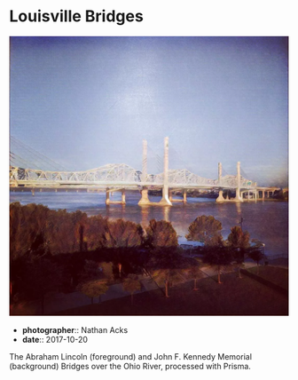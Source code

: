 # Louisville Bridges

![A photograph of a brutalist suspension bridge of white steel and concrete pylons crossing the Ohio River, processed to look like an oil painting](assets/2017-10-20-louisville-bridges.webp)

* **photographer**:: Nathan Acks
* **date**:: 2017-10-20

The Abraham Lincoln (foreground) and John F. Kennedy Memorial (background) Bridges over the Ohio River, processed with Prisma.
